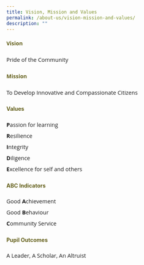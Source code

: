 ```yaml
---
title: Vision, Mission and Values
permalink: /about-us/vision-mission-and-values/
description: ""
---
```

<h4 style="color:#635f1a;font-weight:bold;font-family:Open Sans;">Vision</h4>
<p style="font-size:14.5px; line-height:2;margin-top:15px; font-family:Open Sans">Pride of the Community</p>

<h4 style="color:#635f1a;font-weight:bold;font-family:Open Sans;">Mission</h4>
<p style="font-size:14.5px; line-height:2;margin-top:15px; font-family:Open Sans">To Develop Innovative and Compassionate Citizens</p>

<h4 style="color:#635f1a;font-weight:bold">Values</h4>
<p style="font-size:14.5px; line-height:2;margin-top:15px; font-family:Open Sans"><strong>P</strong>assion for learning<br><strong style="font-family:Open Sans;">R</strong>esilience<br><strong style="font-family:Open Sans;">I</strong>ntegrity<br><strong style="font-family:Open Sans;">D</strong>iligence<br><strong style="font-family:Open Sans;">E</strong>xcellence for self and others</p>


<h4 style="color:#635f1a;font-weight:bold">ABC Indicators</h4>
<p style="font-size:14.5px; line-height:2;margin-top:15px; font-family:Open Sans">Good&nbsp;<strong style="font-family:Open Sans;">A</strong>chievement<br>Good&nbsp;<strong style="font-family:Open Sans;">B</strong>ehaviour<br><strong style="font-family:Open Sans;">C</strong>ommunity Service</p>


<h4 style="color:#635f1a;font-weight:bold">Pupil Outcomes</h4>
<p style="font-size:14.5px; line-height:2;margin-top:15px; font-family:Open Sans">A Leader, A Scholar, An Altruist</p>